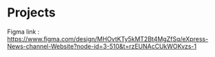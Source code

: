 # Projects

Figma link : https://www.figma.com/design/MHOvtKTy5kMT2Bt4MgZfSq/eXpress-News-channel-Website?node-id=3-510&t=rzEUNAcCUkWOKvzs-1
